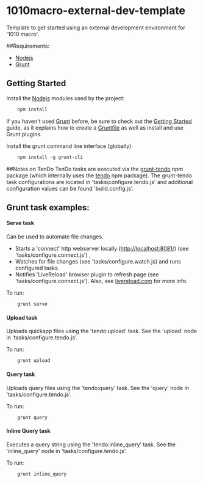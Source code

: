 # 1010macro-external-dev-template
Template to get started using an external development environment for '1010 macro'.  

##Requirements:
* [Nodejs](http://nodejs.org/)
* [Grunt](http://gruntjs.com/)

## Getting Started


Install the [Nodejs](http://nodejs.org/) modules used by the project:
```js
    npm install
```    


If you haven't used [Grunt](http://gruntjs.com/) before, be sure to check out the [Getting Started](http://gruntjs.com/getting-started) guide, as it explains how to create a [Gruntfile](http://gruntjs.com/sample-gruntfile) as well as install and use Grunt plugins.

Install the grunt command line interface (globally):
```js
    npm install -g grunt-cli
```    

##Notes on TenDo
TenDo tasks are executed via the [grunt-tendo](https://www.npmjs.com/package/grunt-tendo) npm package (which internally uses the [tendo](https://www.npmjs.com/package/tendo) npm package).   The grunt-tendo task configurations are located in 'tasks\configure.tendo.js' and additional configuration values can be found 'build.config.js'. 


## Grunt task examples:
 
#### Serve task
Can be used to automate file changes. 

* Starts a 'connect' http webserver locally ([http://localhost:8081/](http://localhost:8081/)) (see 'tasks/configure.connect.js') ,
* Watches for file changes (see 'tasks/configure.watch.js) and runs configured tasks.
* Notifies 'LiveReload' browser plugin to refresh page (see 'tasks/configure.connect.js').  Also, see [livereload.com](http://livereload.com) for more info.

To run:
```
    grunt serve
```    

#### Upload task
Uploads quickapp files using the 'tendo:upload' task.   See the 'upload' node in 'tasks/configure.tendo.js'. 

To run:
```
    grunt upload
```

#### Query task
Uploads query files using the 'tendo:query' task.   See the 'query' node in 'tasks/configure.tendo.js'. 

To run:
```
    grunt query
```

#### Inline Query task
Executes a query string using the 'tendo:inline_query' task.   See the 'inline_query' node in 'tasks/configure.tendo.js'. 

To run:
```
    grunt inline_query
```

